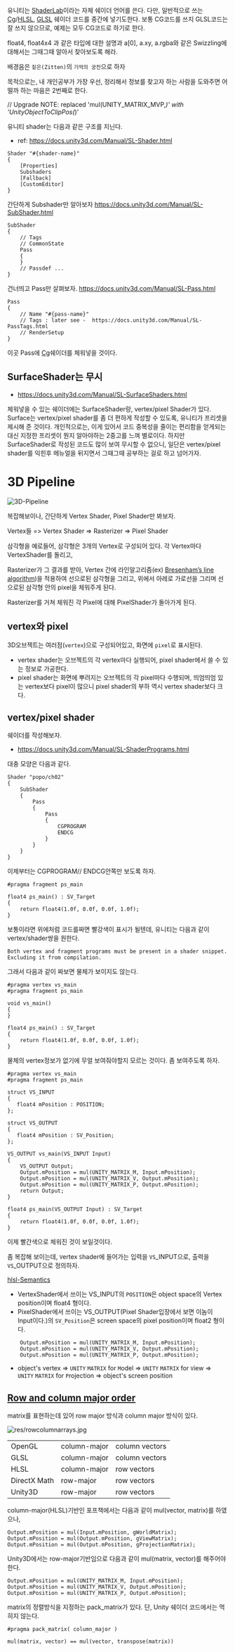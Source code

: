 유니티는 [ShaderLab][SL-Shader]이라는 자체 쉐이더 언어를 쓴다.
다만, 일반적으로 쓰는 [Cg]/[HLSL], [GLSL] 쉐이더 코드를 중간에 넣기도한다.
보통 CG코드를 쓰지 GLSL코드는 잘 쓰지 않으므로, 예제는 모두 CG코드로 하기로 한다.

float4, float4x4 과 같은 타입에 대한 설명과 a[0], a.xy, a.rgba와 같은 Swizzling에대해서는 그때그때 알아서 찾아보도록 해라.

배경음은 `짙은(Zitten)`의 `기억의 궁전`으로 하자

목적으로는, 내 개인공부가 가장 우선, 정리해서 정보를 찾고자 하는 사람을 도와주면 어떨까 하는 마음은 2번째로 한다.

// Upgrade NOTE: replaced 'mul(UNITY_MATRIX_MVP,*)' with 'UnityObjectToClipPos(*)'


유니티 shader는 다음과 같은 구조를 지닌다.

* ref: https://docs.unity3d.com/Manual/SL-Shader.html

``` shader
Shader "#{shader-name}"
{
    [Properties]
    Subshaders
    [Fallback]
    [CustomEditor]
}
```

간단하게 Subshader만 알아보자
https://docs.unity3d.com/Manual/SL-SubShader.html
``` shader
SubShader
{
    // Tags
    // CommonState
    Pass
    {
    }
    // Passdef ...
}
```

건너띄고 Pass만 살펴보자.
https://docs.unity3d.com/Manual/SL-Pass.html

``` shader
Pass
{
    // Name "#{pass-name}"
    // Tags : later see -  https://docs.unity3d.com/Manual/SL-PassTags.html
    // RenderSetup
}
```


이곳 Pass에 [Cg]쉐이더를 체워넣을 것이다.

## SurfaceShader는 무시
* https://docs.unity3d.com/Manual/SL-SurfaceShaders.html

체워넣을 수 있는 쉐이더에는 SurfaceShader랑, vertex/pixel Shader가 있다. Surface는 vertex/pixel shader를 좀 더 편하게 작성할 수 있도록, 유니티가 프리셋을 제시해 준 것이다. 개인적으로는, 이게 있어서 코드 중복성을 줄이는 편리함을 얻게되는대신 지정한 프리셋이 뭔지 알아야하는 2중고를 느껴 별로이다. 하지만 SurfaceShader로 작성된 코드도 많이 보여 무시할 수 없으니, 일단은 vertex/pixel shader를 익힌후 메뉴얼을 뒤지면서 그때그때 공부하는 걸로 하고 넘어가자.


# 3D Pipeline

![3D-Pipeline](https://upload.wikimedia.org/wikipedia/commons/5/54/3D-Pipeline.png)

복잡해보이나, 간단하게 Vertex Shader, Pixel Shader만 봐보자.

Vertex들 => Vertex Shader => Rasterizer => Pixel Shader

삼각형을 예로들어, 삼각형은 3개의 Vertex로 구성되어 있다. 각 Vertex마다 VertexShader를 돌리고,

Rasterizer가 그 결과를 받아, Vertex 간에 라인알고리즘(ex) [Bresenham’s line algorithm](https://en.wikipedia.org/wiki/Bresenham%27s_line_algorithm))을 적용하여 선으로된 삼각형을 그리고, 위에서 아레로 가로선을 그리며 선으로된 삼각형 안의 pixel을 체워주게 된다.

Rasterizer를 거쳐 체워진 각 Pixel에 대해 PixelShader가 돌아가게 된다.


## vertex와 pixel

3D오브젝트는 여러점(`vertex`)으로 구성되어있고, 화면에 `pixel`로 표시된다.

* vertex shader는 오브젝트의 각 vertex마다 실행되어, pixel shader에서 쓸 수 있는 정보로 가공한다.
* pixel shader는 화면에 뿌려지는 오브젝트의 각 pixel마다 수행되며, 띄엄띄엄 있는 vertex보다 pixel이 많으니 pixel shader의 부하 역시 vertex shader보다 크다.


## vertex/pixel shader
쉐이더를 작성해보자.

* https://docs.unity3d.com/Manual/SL-ShaderPrograms.html


대충 모양은 다음과 같다.
``` shader
Shader "popo/ch02"
{
    SubShader
    {
        Pass
        {
            Pass
            {
                CGPROGRAM
                ENDCG
            }
        }
    }
}
```

이제부터는 CGPROGRAM// ENDCG안쪽만 보도록 하자.

``` shader
#pragma fragment ps_main

float4 ps_main() : SV_Target
{
    return float4(1.0f, 0.0f, 0.0f, 1.0f);
}
```

보통이라면 위에처럼 코드를짜면 빨강색이 표시가 될텐데, 유니티는 다음과 같이 vertex/shader쌍을 원한다.

```
Both vertex and fragment programs must be present in a shader snippet. Excluding it from compilation.
```

그래서 다음과 같이 짜보면 물체가 보이지도 않는다.

``` cg
#pragma vertex vs_main
#pragma fragment ps_main

void vs_main()
{
}

float4 ps_main() : SV_Target
{
    return float4(1.0f, 0.0f, 0.0f, 1.0f);
}
```

물체의 vertex정보가 없기에 무얼 보여줘야할지 모르는 것이다. 좀 보여주도록 하자.


``` shader
#pragma vertex vs_main
#pragma fragment ps_main

struct VS_INPUT
{
   float4 mPosition : POSITION;
};

struct VS_OUTPUT
{
   float4 mPosition : SV_Position;
};

VS_OUTPUT vs_main(VS_INPUT Input)
{
    VS_OUTPUT Output;
    Output.mPosition = mul(UNITY_MATRIX_M, Input.mPosition);
    Output.mPosition = mul(UNITY_MATRIX_V, Output.mPosition);
    Output.mPosition = mul(UNITY_MATRIX_P, Output.mPosition);
    return Output;
}

float4 ps_main(VS_OUTPUT Input) : SV_Target
{
    return float4(1.0f, 0.0f, 0.0f, 1.0f);
}
```

이제 빨간색으로 체워진 것이 보일것이다.




좀 복잡해 보이는데, `V`ertex `S`hader에 들어가는 입력을 `VS`_INPUT으로, 출력을 `VS`_OUTPUT으로 정의하자.

[hlsl-Semantics](https://msdn.microsoft.com/en-us/library/windows/desktop/bb509647)

* VertexShader에서 쓰이는 VS_INPUT의 `POSITION`은 object space의 Vertex position이며 float4 형이다.
* PixelShader에서 쓰이는 VS_OUTPUT(Pixel Shader입장에서 보면 이놈이 Input이다.)의 `SV_Position`은 screen space의 pixel position이며 float2 형이다.


``` shader
    Output.mPosition = mul(UNITY_MATRIX_M, Input.mPosition);
    Output.mPosition = mul(UNITY_MATRIX_V, Output.mPosition);
    Output.mPosition = mul(UNITY_MATRIX_P, Output.mPosition);
```


* object's vertex => `UNITY` `MATRIX` for `M`odel => `UNITY` `MATRIX` for `V`iew => `UNITY` `MATRIX` for `P`rojection => object's screen position





## [Row and column major order](https://en.wikipedia.org/wiki/Row-_and_column-major_order)
matrix를 표현하는데 있어 row major 방식과 column major 방식이 있다.

![res/rowcolumnarrays.jpg](res/rowcolumnarrays.jpg)

|             |              |                |
|-------------|--------------|----------------|
|OpenGL       | column-major | column vectors |
|GLSL         | column-major | column vectors |
|HLSL         | column-major | row vectors    |
|DirectX Math | row-major    | row vectors    |
|Unity3D      | row-major    | row vectors    |

column-major(HLSL)기반인 포프책에서는 다음과 같이 mul(vector, matrix)를 하였으나,

``` hlsl
Output.mPosition = mul(Input.mPosition, gWorldMatrix);
Output.mPosition = mul(Output.mPosition, gViewMatrix);
Output.mPosition = mul(Output.mPosition, gProjectionMatrix);
```

Unity3D에서는 row-major기반임으로 다음과 같이 mul(matrix, vector)를 해주어야 한다.

``` hlsl
Output.mPosition = mul(UNITY_MATRIX_M, Input.mPosition);
Output.mPosition = mul(UNITY_MATRIX_V, Output.mPosition);
Output.mPosition = mul(UNITY_MATRIX_P, Output.mPosition);
```

matrix의 정렬방식을 지정하는 pack_matrix가 있다. 단, Unity 쉐이더 코드에서는 먹히지 않는다.

``` hlsl
#pragma pack_matrix( column_major )
```

``` hlsl
mul(matrix, vector) == mul(vector, transpose(matrix))
```



[SL-Shader]: https://docs.unity3d.com/Manual/SL-Shader.html
[Cg]: https://en.wikipedia.org/wiki/Cg_(programming_language)
[HLSL]: https://en.wikipedia.org/wiki/High-Level_Shading_Language
[GLSL]: https://en.wikipedia.org/wiki/OpenGL_Shading_Language
